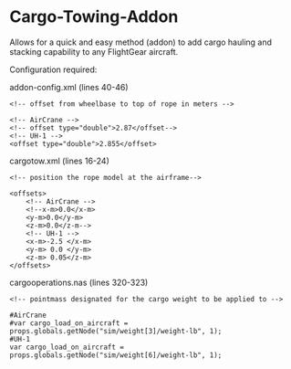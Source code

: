 # Cargo-Towing-Addon
Allows for a quick and easy method (addon) to add cargo hauling and stacking capability to any FlightGear aircraft.

Configuration required:

addon-config.xml
(lines 40-46)

    <!-- offset from wheelbase to top of rope in meters -->

    <!-- AirCrane -->
    <!-- offset type="double">2.87</offset-->
    <!-- UH-1 -->
    <offset type="double">2.855</offset>

cargotow.xml
(lines 16-24)

    <!-- position the rope model at the airframe-->

    <offsets>
        <!-- AirCrane -->
        <!--x-m>0.0</x-m>
        <y-m>0.0</y-m>
        <z-m>0.0</z-m-->
        <!-- UH-1 -->
        <x-m>-2.5 </x-m>
        <y-m> 0.0 </y-m>
        <z-m> 0.05</z-m>
    </offsets>

cargooperations.nas
(lines 320-323)

    <!-- pointmass designated for the cargo weight to be applied to -->

    #AirCrane
    #var cargo_load_on_aircraft = props.globals.getNode("sim/weight[3]/weight-lb", 1);
    #UH-1
    var cargo_load_on_aircraft = props.globals.getNode("sim/weight[6]/weight-lb", 1);


